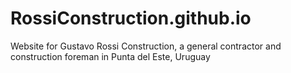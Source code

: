 # RossiConstruction.github.io
Website for Gustavo Rossi Construction, a general contractor and construction foreman in Punta del Este, Uruguay
